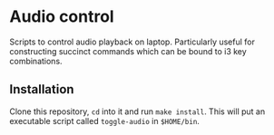# Audio control

Scripts to control audio playback on laptop. Particularly useful for
constructing succinct commands which can be bound to i3 key combinations.

## Installation

Clone this repository, `cd` into it and run `make install`. This will put an
executable script called `toggle-audio` in `$HOME/bin`.
